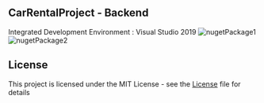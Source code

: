 ## CarRentalProject - Backend
Integrated Development Environment : Visual Studio 2019
![nugetPackage1](https://github.com/canozyigiit/CarRentalProject-Backend/blob/master/readme/nugetPackage.png)
![nugetPackage2](https://github.com/canozyigiit/CarRentalProject-Backend/blob/master/readme/nugetPackage1.png)

## License
This project is licensed under the MIT License - see the [License](https://github.com/canozyigiit/CarRentalProject-Angular/blob/master/LICENSE) file for details
